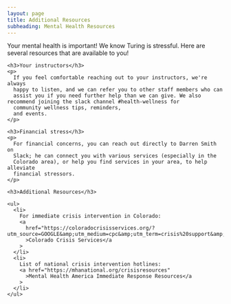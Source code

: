 ```yaml
---
layout: page
title: Additional Resources
subheading: Mental Health Resources
---
```


<section class="content">
  <article>
    <p>
      Your mental health is important! We know Turing is stressful. Here are
      several resources that are available to you!
    </p>

    <h3>Your instructors</h3>
    <p>
      If you feel comfortable reaching out to your instructors, we're always
      happy to listen, and we can refer you to other staff members who can
      assist you if you need further help than we can give. We also recommend joining the slack channel #health-wellness for
      community wellness tips, reminders,
      and events.
    </p>

    <h3>Financial stress</h3>
    <p>
      For financial concerns, you can reach out directly to Darren Smith on
      Slack; he can connect you with various services (especially in the
      Colorado area), or help you find services in your area, to help alleviate
      financial stressors.
    </p>

    <h3>Additional Resources</h3>

    <ul>
      <li>
        For immediate crisis intervention in Colorado:
        <a
          href="https://coloradocrisisservices.org/?utm_source=GOOGLE&amp;utm_medium=cpc&amp;utm_term=crisis%20support&amp;utm_campaign=Services&amp;_vsrefdom=p.1188"
          >Colorado Crisis Services</a
        >
      </li>
      <li>
        List of national crisis intervention hotlines:
        <a href="https://mhanational.org/crisisresources"
          >Mental Health America Immediate Response Resources</a
        >
      </li>
    </ul>
  </article>
</section>
